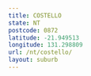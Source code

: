 ```yaml
---
title: COSTELLO
state: NT
postcode: 0872
latitude: -21.949513
longitude: 131.298809
url: /nt/costello/
layout: suburb
---
```

